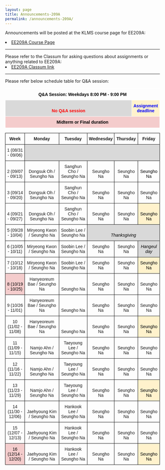 ```yaml
---
layout: page
title: Announcements-209A
permalink: /announcements-209A/
---
```


Announcements will be posted at the KLMS course page for EE209A:
<li class="toclevel-1"> <a href="http://klms.kaist.ac.kr/course/view.php?id=118849">EE209A Course Page</a><br>

<hr><p></p>
Please refer to the Classum for asking questions about assignments or anything related to EE209A:
<li class="toclevel-1"> <a href="http://www.classum.com/exgmmy">EE209A Classum link</a><br>


<hr><p></p>
Please refer below schedule table for Q&A session:

<p></p>
<style type="text/css">
.tg  {border-collapse:collapse;border-spacing:0;}
.tg td{border-color:black;border-style:solid;border-width:1px;font-family:Arial, sans-serif;font-size:14px;
  overflow:hidden;padding:10px 5px;word-break:normal;}
.tg th{border-color:black;border-style:solid;border-width:1px;font-family:Arial, sans-serif;font-size:14px;
  font-weight:normal;overflow:hidden;padding:10px 5px;word-break:normal;}
.tg .tg-jj1b{border-color:#ffffff;font-weight:bold;text-align:center;vertical-align:bottom}
.tg .tg-zogh{background-color:#D9D9D9;border-color:#ffffff;color:#F00;font-weight:bold;text-align:center;vertical-align:bottom}
.tg .tg-gkci{background-color:#FFF2CC;border-color:#ffffff;color:#00F;font-weight:bold;text-align:center;vertical-align:bottom}
.tg .tg-7e90{background-color:#F4CCCC;border-color:#ffffff;font-weight:bold;text-align:center;vertical-align:bottom}
</style>
<table class="tg">
<colgroup>
<col style="width: 25px">
<col style="width: 25px">
<col style="width: 590px">
</colgroup>
<thead>
  <tr>
    <th class="tg-jj1b" colspan="6"><span style="font-weight:bold;color:#000">Q&amp;A Session: Weekdays 8:00 PM - 9:00 PM</span></th>
  </tr>
</thead>
<tbody>
  <tr>
    <td class="tg-zogh" colspan="3"><span style="font-weight:bold;color:#F00;background-color:#D9D9D9">No Q&amp;A session</span></td>
    <td class="tg-gkci" colspan="3"><span style="font-weight:bold;color:#00F;background-color:#FFF2CC">Assignment deadline</span></td>
  </tr>
  <tr>
    <td class="tg-7e90" colspan="6"><span style="font-weight:bold;color:#000;background-color:#F4CCCC">Midterm or Final duration</span></td>
  </tr>
</tbody>
</table>
<p></p>
<p></p>

<style type="text/css">
.tg  {border-collapse:collapse;border-spacing:0;}
.tg td{border-color:black;border-style:solid;border-width:1px;font-family:Arial, sans-serif;font-size:14px;
  overflow:hidden;padding:10px 5px;word-break:normal;}
.tg th{border-color:black;border-style:solid;border-width:1px;font-family:Arial, sans-serif;font-size:14px;
  font-weight:normal;overflow:hidden;padding:10px 5px;word-break:normal;}
.tg .tg-fnds{background-color:#FFF2CC;color:#000000;text-align:center;vertical-align:bottom}
.tg .tg-bobw{font-weight:bold;text-align:center;vertical-align:bottom}
.tg .tg-8d8j{text-align:center;vertical-align:bottom}
.tg .tg-u4qn{background-color:#D9D9D9;text-align:left;vertical-align:bottom}
.tg .tg-o3q7{color:#000000;text-align:center;vertical-align:bottom}
.tg .tg-pr7g{background-color:#D9D9D9;color:#000000;font-style:italic;text-align:center;vertical-align:bottom}
.tg .tg-eou6{background-color:#F4CCCC;color:#000000;text-align:center;vertical-align:bottom}
</style>
<table class="tg">
<thead>
  <tr>
    <th class="tg-bobw"><span style="font-weight:bold">Week</span></th>
    <th class="tg-bobw"><span style="font-weight:bold">Monday</span></th>
    <th class="tg-bobw"><span style="font-weight:bold">Tuesday</span></th>
    <th class="tg-bobw"><span style="font-weight:bold">Wednesday</span></th>
    <th class="tg-bobw"><span style="font-weight:bold">Thursday</span></th>
    <th class="tg-bobw"><span style="font-weight:bold">Friday</span></th>
  </tr>
</thead>
<tbody>
  <tr>
    <td class="tg-8d8j">1 (08/31 - 09/06)</td>
    <td class="tg-u4qn" colspan="5"></td>
  </tr>
  <tr>
    <td class="tg-8d8j">2 (09/07 - 09/13)</td>
    <td class="tg-8d8j">Dongsuk Oh / Seungho Na</td>
    <td class="tg-8d8j">Sanghun Cho / Seungho Na</td>
    <td class="tg-8d8j">Seungho Na</td>
    <td class="tg-8d8j">Seungho Na</td>
    <td class="tg-o3q7">Seungho Na</td>
  </tr>
  <tr>
    <td class="tg-8d8j">3 (09/14 - 09/20)</td>
    <td class="tg-8d8j">Dongsuk Oh / Seungho Na</td>
    <td class="tg-8d8j">Sanghun Cho / Seungho Na</td>
    <td class="tg-8d8j">Seungho Na</td>
    <td class="tg-8d8j">Seungho Na</td>
    <td class="tg-8d8j">Seungho Na</td>
  </tr>
  <tr>
    <td class="tg-8d8j">4 (09/21 - 09/27)</td>
    <td class="tg-8d8j">Dongsuk Oh / Seungho Na</td>
    <td class="tg-8d8j">Sanghun Cho / Seungho Na</td>
    <td class="tg-8d8j">Seungho Na</td>
    <td class="tg-8d8j">Seungho Na</td>
    <td class="tg-fnds"><span style="background-color:#FFF2CC">Seungho Na</span></td>
  </tr>
  <tr>
    <td class="tg-8d8j">5 (09/28 - 10/04)</td>
    <td class="tg-8d8j">Miryeong Kwon / Seungho Na</td>
    <td class="tg-8d8j">Soobin Lee / Seungho Na</td>
    <td class="tg-pr7g" colspan="3"><span style="font-style:italic;background-color:#D9D9D9">Thanksgiving</span></td>
  </tr>
  <tr>
    <td class="tg-8d8j">6 (10/05 - 10/11)</td>
    <td class="tg-8d8j">Miryeong Kwon / Seungho Na</td>
    <td class="tg-8d8j">Soobin Lee / Seungho Na</td>
    <td class="tg-8d8j">Seungho Na</td>
    <td class="tg-8d8j">Seungho Na</td>
    <td class="tg-pr7g"><span style="font-style:italic;background-color:#D9D9D9">Hangeul day</span></td>
  </tr>
  <tr>
    <td class="tg-8d8j">7 (10/12 - 10/18)</td>
    <td class="tg-8d8j">Miryeong Kwon / Seungho Na</td>
    <td class="tg-8d8j">Soobin Lee / Seungho Na</td>
    <td class="tg-8d8j">Seungho Na</td>
    <td class="tg-8d8j">Seungho Na</td>
    <td class="tg-fnds"><span style="background-color:#FFF2CC">Seungho Na</span></td>
  </tr>
  <tr>
    <td class="tg-eou6"><span style="background-color:#F4CCCC">8 (10/19 - 10/25)</span></td>
    <td class="tg-8d8j">Hanyeoreum Bae / Seungho Na</td>
    <td class="tg-8d8j">Seungho Na</td>
    <td class="tg-8d8j">Seungho Na</td>
    <td class="tg-8d8j">Seungho Na</td>
    <td class="tg-8d8j">Seungho Na</td>
  </tr>
  <tr>
    <td class="tg-8d8j">9 (10/26 - 11/01)</td>
    <td class="tg-8d8j">Hanyeoreum Bae / Seungho Na</td>
    <td class="tg-8d8j">Seungho Na</td>
    <td class="tg-8d8j">Seungho Na</td>
    <td class="tg-8d8j">Seungho Na</td>
    <td class="tg-8d8j">Seungho Na</td>
  </tr>
  <tr>
    <td class="tg-8d8j">10 (11/02 - 11/08)</td>
    <td class="tg-8d8j">Hanyeoreum Bae / Seungho Na</td>
    <td class="tg-8d8j">Seungho Na</td>
    <td class="tg-8d8j">Seungho Na</td>
    <td class="tg-8d8j">Seungho Na</td>
    <td class="tg-fnds"><span style="background-color:#FFF2CC">Seungho Na</span></td>
  </tr>
  <tr>
    <td class="tg-8d8j">11 (11/09 - 11/15)</td>
    <td class="tg-8d8j">Namjo Ahn / Seungho Na</td>
    <td class="tg-8d8j">Taeyoung Lee / Seungho Na</td>
    <td class="tg-8d8j">Seungho Na</td>
    <td class="tg-8d8j">Seungho Na</td>
    <td class="tg-8d8j">Seungho Na</td>
  </tr>
  <tr>
    <td class="tg-8d8j">12 (11/16 - 11/22)</td>
    <td class="tg-8d8j">Namjo Ahn / Seungho Na</td>
    <td class="tg-8d8j">Taeyoung Lee / Seungho Na</td>
    <td class="tg-8d8j">Seungho Na</td>
    <td class="tg-8d8j">Seungho Na</td>
    <td class="tg-8d8j">Seungho Na</td>
  </tr>
  <tr>
    <td class="tg-8d8j">13 (11/23 - 11/29)</td>
    <td class="tg-8d8j">Namjo Ahn / Seungho Na</td>
    <td class="tg-8d8j">Taeyoung Lee / Seungho Na</td>
    <td class="tg-8d8j">Seungho Na</td>
    <td class="tg-8d8j">Seungho Na</td>
    <td class="tg-fnds"><span style="background-color:#FFF2CC">Seungho Na</span></td>
  </tr>
  <tr>
    <td class="tg-8d8j">14 (11/30 - 12/06)</td>
    <td class="tg-8d8j">Jaehyoung Kim / Seungho Na</td>
    <td class="tg-8d8j">Hankook Lee / Seungho Na</td>
    <td class="tg-8d8j">Seungho Na</td>
    <td class="tg-8d8j">Seungho Na</td>
    <td class="tg-8d8j">Seungho Na</td>
  </tr>
  <tr>
    <td class="tg-8d8j">15 (12/07 - 12/13)</td>
    <td class="tg-8d8j">Jaehyoung Kim / Seungho Na</td>
    <td class="tg-8d8j">Hankook Lee / Seungho Na</td>
    <td class="tg-8d8j">Seungho Na</td>
    <td class="tg-8d8j">Seungho Na</td>
    <td class="tg-8d8j">Seungho Na</td>
  </tr>
  <tr>
    <td class="tg-eou6"><span style="background-color:#F4CCCC">16 (12/14 - 12/20)</span></td>
    <td class="tg-8d8j">Jaehyoung Kim / Seungho Na</td>
    <td class="tg-8d8j">Hankook Lee / Seungho Na</td>
    <td class="tg-8d8j">Seungho Na</td>
    <td class="tg-8d8j">Seungho Na</td>
    <td class="tg-fnds"><span style="background-color:#FFF2CC">Seungho Na</span></td>
  </tr>
</tbody>
</table>